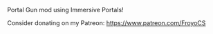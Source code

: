 Portal Gun mod using Immersive Portals!

Consider donating on my Patreon: https://www.patreon.com/FroyoCS
